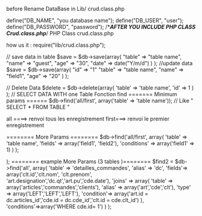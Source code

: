 before Rename DataBase  in Lib/ crud.class.php

define("DB_NAME", "you database name");
define("DB_USER", "user");
define("DB_PASSWORD", "password");
/**********************AFTER YOU INCLUDE PHP CLASS Crud.class.php*********************/
PHP Class crud.class.php

how us it : require("lib/crud.class.php");

// save data in table
$save = $db->save(array(
			"table"  => "table name",
			"name"   => "guest",
			"age"    => "30",
			"date"   => date("Y/m/d")
		)
);
//update data
$save = $db->save(array(
			"id" 	=> "1"
			"table" => "table name",
			"name"  => "field1",
			"age"   => "20"
		)
);

// Delete Data 
$delete = $db->delete(array(
			'table' => 'table name',
			'id'    => 1
		)
);
// SELECT DATA WITH one Table
Fonction find
 ======= Minimum params ======
 $db->find('all/first', array('table'  => 'table name')); // Like " SELECT * FROM TABLE "

all ====> renvoi tous les enregistrement
first===> renvoi le premier enregistrement

 ======== More Params ========
  $db->find('all/first', array(
 		'table'  => 'table name',
 		'fields' => array('field1', 'field2'),
 		'conditions' => array('field1' => 1)
 	)
 );
  
); 
======== example More Params (3 tables )======== 
$find2 = $db->find('all', array(
				'table' => 'detailles_commandes',
				'alias' => 'dc',
				'fields'=> array('clt.id','clt.nom', 'clt.prenom', 'art.designation','dc.qt','art.pu','cde.date'),
				'joins' => array(
						'table'		=> array('articles','commandes','clients'),
						'alias'		=> array('art','cde','clt'),
						'type'		=> array('LEFT','LEFT','LEFT'),
						'condition'=> array('art.id = dc.articles_id','cde.id = dc.cde_id','clt.id = cde.clt_id')
				),
				'conditions'=>array('WHERE cde.id= 1')
		)
); 